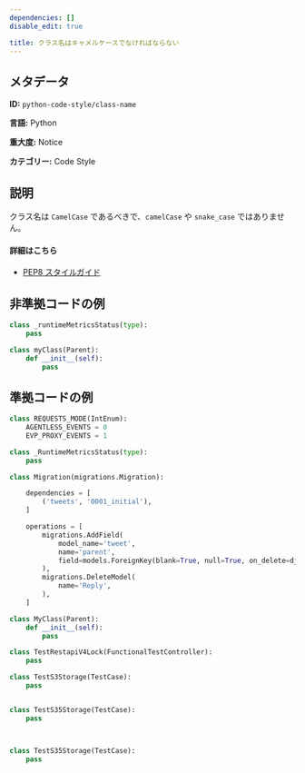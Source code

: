 ```yaml
---
dependencies: []
disable_edit: true

title: クラス名はキャメルケースでなければならない
---
```

## メタデータ
**ID:** `python-code-style/class-name`

**言語:** Python

**重大度:** Notice

**カテゴリー:** Code Style

## 説明
クラス名は `CamelCase` であるべきで、`camelCase` や `snake_case` ではありません。

#### 詳細はこちら

 - [PEP8 スタイルガイド](https://peps.python.org/pep-0008/#descriptive-naming-styles)

## 非準拠コードの例
```python
class _runtimeMetricsStatus(type):
    pass
```

```python
class myClass(Parent):
    def __init__(self):
        pass


```

## 準拠コードの例
```python
class REQUESTS_MODE(IntEnum):
    AGENTLESS_EVENTS = 0
    EVP_PROXY_EVENTS = 1
```

```python
class _RuntimeMetricsStatus(type):
    pass
```

```python
class Migration(migrations.Migration):

    dependencies = [
        ('tweets', '0001_initial'),
    ]

    operations = [
        migrations.AddField(
            model_name='tweet',
            name='parent',
            field=models.ForeignKey(blank=True, null=True, on_delete=django.db.models.deletion.CASCADE, related_name='replies', to='tweets.tweet'),
        ),
        migrations.DeleteModel(
            name='Reply',
        ),
    ]
```

```python
class MyClass(Parent):
    def __init__(self):
        pass

class TestRestapiV4Lock(FunctionalTestController):
    pass

class TestS3Storage(TestCase):
    pass


class TestS35Storage(TestCase):
    pass



class TestS35Storage(TestCase):
    pass

```
